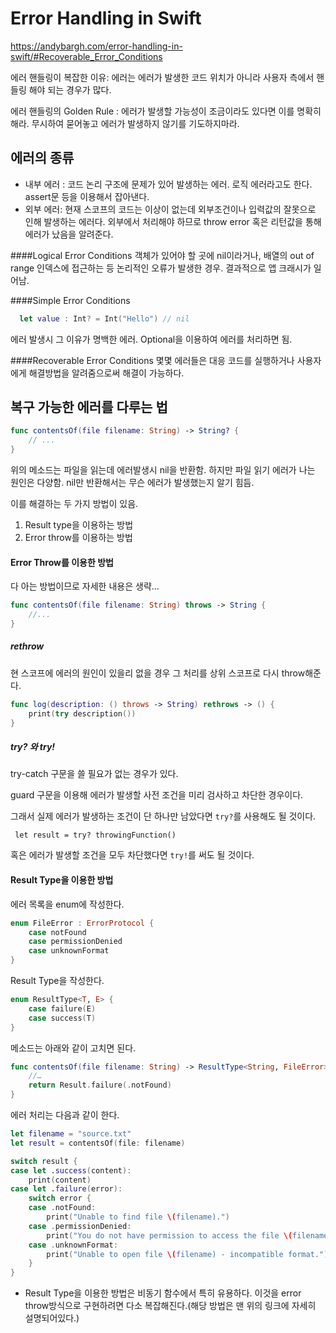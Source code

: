 # Error Handling in Swift

https://andybargh.com/error-handling-in-swift/#Recoverable_Error_Conditions

에러 핸들링이 복잡한 이유: 에러는 에러가 발생한 코드 위치가 아니라 사용자 측에서 핸들링 해야 되는 경우가 많다.

에러 핸들링의 Golden Rule : 에러가 발생할 가능성이 조금이라도 있다면 이를 명확히 해라. 무시하여 묻어놓고 에러가 발생하지 않기를 기도하지마라.   

## 에러의 종류

-   내부 에러 : 코드 논리 구조에 문제가 있어 발생하는 에러. 로직 에러라고도 한다. assert문 등을 이용해서 잡아낸다. 
-   외부 에러: 현재 스코프의 코드는 이상이 없는데 외부조건이나 입력값의 잘못으로 인해 발생하는 에러다. 외부에서 처리해야 하므로 throw error 혹은 리턴값을 통해 에러가 났음을 알려준다.

####Logical Error Conditions
객체가 있어야 할 곳에 nil이라거나, 배열의 out of range 인덱스에 접근하는 등 논리적인 오류가 발생한 경우. 결과적으로 앱 크래시가 일어남. 

####Simple Error Conditions
```swift
  let value : Int? = Int("Hello") // nil
```
  에러 발생시 그 이유가 명백한 에러. Optional을 이용하여 에러를 처리하면 됨.

####Recoverable Error Conditions
  몇몇 에러들은 대응 코드를 실행하거나 사용자에게 해결방법을 알려줌으로써 해결이 가능하다. 

## 복구 가능한 에러를 다루는 법

```swift
func contentsOf(file filename: String) -> String? {
    // ...
}
```
위의 메소드는 파일을 읽는데 에러발생시 nil을 반환함. 하지만 파일 읽기 에러가 나는 원인은 다양함. nil만 반환해서는 무슨 에러가 발생했는지 알기 힘듬.

이를 해결하는 두 가지 방법이 있음.
1. Result type을 이용하는 방법
2. Error throw를 이용하는 방법





#### Error Throw를 이용한 방법

다 아는 방법이므로 자세한 내용은 생략...

```swift
func contentsOf(file filename: String) throws -> String {
    //...
}
```

##### rethrow

현 스코프에 에러의 원인이 있을리 없을 경우 그 처리를 상위 스코프로 다시 throw해준다. 

```swift
func log(description: () throws -> String) rethrows -> () {
    print(try description())
}
```

##### try? 와 try!

try-catch 구문을 쓸 필요가 없는 경우가 있다.

guard 구문을 이용해 에러가 발생할 사전 조건을 미리 검사하고 차단한 경우이다.

그래서 실제 에러가 발생하는 조건이 단 하나만 남았다면 `try?`를 사용해도 될 것이다.

` let result = try? throwingFunction()`

혹은 에러가 발생할 조건을 모두 차단했다면 `try!`를 써도 될 것이다.





#### Result Type을 이용한 방법
 에러 목록을 enum에 작성한다. 
```swift
enum FileError : ErrorProtocol {
	case notFound
	case permissionDenied
	case unknownFormat
}
```
  Result Type을 작성한다.
```swift
enum ResultType<T, E> {
	case failure(E)
	case success(T)
}
```

메소드는 아래와 같이 고치면 된다.
```swift
func contentsOf(file filename: String) -> ResultType<String, FileError> {
    //…
    return Result.failure(.notFound)
}
```
에러 처리는 다음과 같이 한다.
```swift
let filename = "source.txt"
let result = contentsOf(file: filename)

switch result {
case let .success(content):
    print(content)
case let .failure(error):
    switch error {
    case .notFound:
        print("Unable to find file \(filename).")
    case .permissionDenied:
        print("You do not have permission to access the file \(filename).")
    case .unknownFormat:
        print("Unable to open file \(filename) - incompatible format.")
    }
}
```

* Result Type을 이용한 방법은 비동기 함수에서 특히 유용하다. 이것을 error throw방식으로 구현하려면 다소 복잡해진다.(해당 방법은 맨 위의 링크에 자세히 설명되어있다.)










